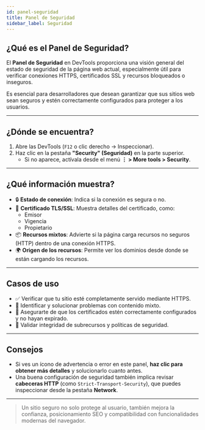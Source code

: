 ```yaml
---
id: panel-seguridad
title: Panel de Seguridad
sidebar_label: Seguridad
---
```


## ¿Qué es el Panel de Seguridad?

El **Panel de Seguridad** en DevTools proporciona una visión general del estado de seguridad de la página web actual, especialmente útil para verificar conexiones HTTPS, certificados SSL y recursos bloqueados o inseguros.

Es esencial para desarrolladores que desean garantizar que sus sitios web sean seguros y estén correctamente configurados para proteger a los usuarios.

---

## ¿Dónde se encuentra?

1. Abre las DevTools (`F12` o clic derecho → Inspeccionar).
2. Haz clic en la pestaña **"Security" (Seguridad)** en la parte superior.
   - Si no aparece, actívala desde el menú **⋮ > More tools > Security**.

---

## ¿Qué información muestra?

- 🔒 **Estado de conexión**: Indica si la conexión es segura o no.
- 📜 **Certificado TLS/SSL**: Muestra detalles del certificado, como:
  - Emisor
  - Vigencia
  - Propietario
- 📦 **Recursos mixtos**: Advierte si la página carga recursos no seguros (HTTP) dentro de una conexión HTTPS.
- 🌍 **Origen de los recursos**: Permite ver los dominios desde donde se están cargando los recursos.

---

## Casos de uso

- ✅ Verificar que tu sitio esté completamente servido mediante HTTPS.
- 🚨 Identificar y solucionar problemas con contenido mixto.
- 🔐 Asegurarte de que los certificados estén correctamente configurados y no hayan expirado.
- 🧪 Validar integridad de subrecursos y políticas de seguridad.

---

## Consejos

- Si ves un ícono de advertencia o error en este panel, **haz clic para obtener más detalles** y solucionarlo cuanto antes.
- Una buena configuración de seguridad también implica revisar **cabeceras HTTP** (como `Strict-Transport-Security`), que puedes inspeccionar desde la pestaña **Network**.

---

> Un sitio seguro no solo protege al usuario, también mejora la confianza, posicionamiento SEO y compatibilidad con funcionalidades modernas del navegador.
